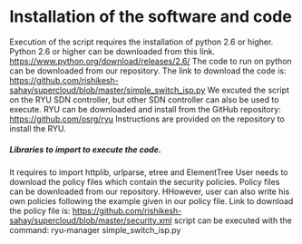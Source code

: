 # Installation of the software and code
Execution of the script requires the installation of python 2.6 or higher.
Python 2.6 or higher can be downloaded from this link.
https://www.python.org/download/releases/2.6/
The code to run on python can be downloaded from our repository. The link to download the code is:
https://github.com/rishikesh-sahay/supercloud/blob/master/simple_switch_isp.py
We excuted the script on the RYU SDN controller, but other SDN controller can also be used to execute.
RYU can be downloaded and install from the GitHub repository: https://github.com/osrg/ryu
Instructions are provided on the repository to install the RYU.

##### Libraries to import to execute the code.
It requires to import httplib, urlparse, etree and ElementTree
User needs to download the policy files which contain the security policies. Policy files can be downloaded from our repository. HHowever, user can also write his own policies following the example given in our policy file.
Link to download the policy file is:
https://github.com/rishikesh-sahay/supercloud/blob/master/security.xml
script can be executed with the command:
ryu-manager simple_switch_isp.py
